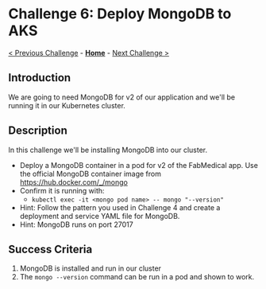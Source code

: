 # Challenge 6: Deploy MongoDB to AKS

[< Previous Challenge](./05b-scaling.md) - **[Home](../README.md)** - [Next Challenge >](./07-updaterollback.md)

## Introduction

We are going to need MongoDB for v2 of our application and we'll be running it in our Kubernetes cluster.

## Description

In this challenge we'll be installing MongoDB into our cluster.

- Deploy a MongoDB container in a pod for v2 of the FabMedical app.  Use the official MongoDB container image from https://hub.docker.com/_/mongo
- Confirm it is running with:
	- `kubectl exec -it <mongo pod name> -- mongo "--version"`
- Hint:  Follow the pattern you used in Challenge 4 and create a deployment and service YAML file for MongoDB.
- Hint: MongoDB runs on port 27017
## Success Criteria

1. MongoDB is installed and run in our cluster
1. The `mongo --version` command can be run in a pod and shown to work.